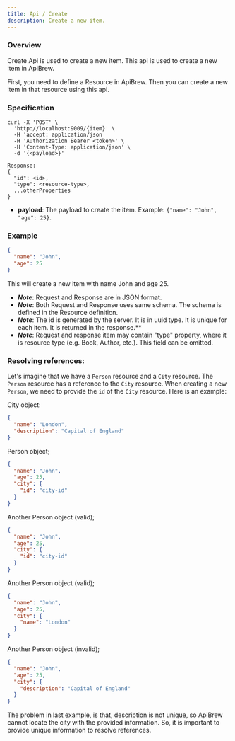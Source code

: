 ```yaml
---
title: Api / Create
description: Create a new item.
---
```


### Overview

Create Api is used to create a new item. This api is used to create a new item in ApiBrew.

First, you need to define a Resource in ApiBrew. Then you can create a new item in that resource using this api.

### Specification

```curl
curl -X 'POST' \
  'http://localhost:9009/{item}' \
  -H 'accept: application/json
  -H 'Authorization Bearer <token>' \
  -H 'Content-Type: application/json' \
  -d '{<payload>}'
  
Response: 
{
  "id": <id>,
  "type": <resource-type>,
  ...otherProperties
}
```

- **payload**: The payload to create the item. Example: `{"name": "John", "age": 25}`.

### Example

```json
{
  "name": "John",
  "age": 25
}
```

This will create a new item with name John and age 25.

- **_Note_**: Request and Response are in JSON format.
- **_Note_**: Both Request and Response uses same schema. The schema is defined in the Resource definition.
- **_Note_**: The id is generated by the server. It is in uuid type. It is unique for each item. It is returned in the
  response.**
- **_Note_**: Request and response item may contain "type" property, where it is resource type (e.g. Book, Author,
  etc.). This
  field can be omitted.

### Resolving references:

Let's imagine that we have a `Person` resource and a `City` resource. The `Person` resource has a reference to
the `City` resource. When creating a new `Person`, we need to provide the `id` of the `City` resource. Here is an
example:

City object:

```json
{
  "name": "London",
  "description": "Capital of England"
}
```

Person object;

```json
{
  "name": "John",
  "age": 25,
  "city": {
    "id": "city-id"
  }
}
```

Another Person object (valid);

```json
{
  "name": "John",
  "age": 25,
  "city": {
    "id": "city-id"
  }
}
```

Another Person object (valid);

```json
{
  "name": "John",
  "age": 25,
  "city": {
    "name": "London"
  }
}
```

Another Person object (invalid);

```json
{
  "name": "John",
  "age": 25,
  "city": {
    "description": "Capital of England"
  }
}
```

The problem in last example, is that, description is not unique, so ApiBrew cannot locate the city with the provided
information. So, it is important to provide unique information to resolve references.
